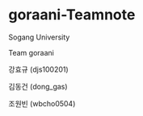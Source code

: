 # goraani-Teamnote
Sogang University

Team goraani

강효규 (djs100201)

김동건 (dong_gas)

조원빈 (wbcho0504)
